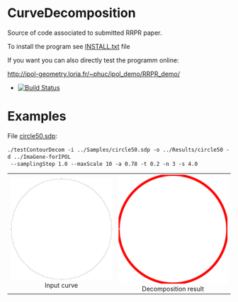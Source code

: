 # CurveDecomposition

Source of code associated to submitted RRPR paper.


To install the program see <a href="https://github.com/ngophuc/CurveDecomposition/blob/master/INSTALL.txt">INSTALL.txt</a> file


If you want you can also directly test the programm online:

http://ipol-geometry.loria.fr/~phuc/ipol_demo/RRPR_demo/


* [![Build Status](https://travis-ci.org/ngophuc/CurveDecomposition.svg?branch=master)](https://travis-ci.org/ngophuc/CurveDecomposition)

# Examples

<p>File <a href="https://github.com/ngophuc/CurveDecomposition/blob/master/Samples/circle50.sdp">circle50.sdp</a>: </p>&#x000A;&#x000A;
<pre class="code highlight js-syntax-highlight plaintext">
<code>./testContourDecom -i ../Samples/circle50.sdp -o ../Results/circle50 -d ../ImaGene-forIPOL &#x000A; --samplingStep 1.0 --maxScale 10 -a 0.78 -t 0.2 -n 3 -s 4.0</code>
</pre>&#x000A;&#x000A;
<p>
	<table cellpadding="5">
		<tr>
		<td align="center" valign="center">
			<a href="https://github.com/ngophuc/CurveDecomposition/blob/master/Results/circle50.pdf">
				<img width="300" src="https://github.com/ngophuc/CurveDecomposition/blob/master/Results/circle50.png" alt="Input curve" />
			</a>	
		<br />
		Input curve
		</td>
		<td align="center" valign="center">
			<a href="https://github.com/ngophuc/CurveDecomposition/blob/master/Results/circle50_OnlyArcSeg.pdf">
				<img width="300" src="https://github.com/ngophuc/CurveDecomposition/blob/master/Results/circle50_OnlyArcSeg.png" alt="Decomposition result" />
			</a>
		<br />
		Decomposition result
		</td>
		</tr>
	</table>
</p>